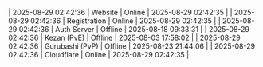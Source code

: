 | 2025-08-29 02:42:36 | Website | Online | 2025-08-29 02:42:35 |
| 2025-08-29 02:42:36 | Registration | Online | 2025-08-29 02:42:35 |
| 2025-08-29 02:42:36 | Auth Server | Offline | 2025-08-18 09:33:31 |
| 2025-08-29 02:42:36 | Kezan (PvE) | Offline | 2025-08-03 17:58:02 |
| 2025-08-29 02:42:36 | Gurubashi (PvP) | Offline | 2025-08-23 21:44:06 |
| 2025-08-29 02:42:36 | Cloudflare | Online | 2025-08-29 02:42:35 |
